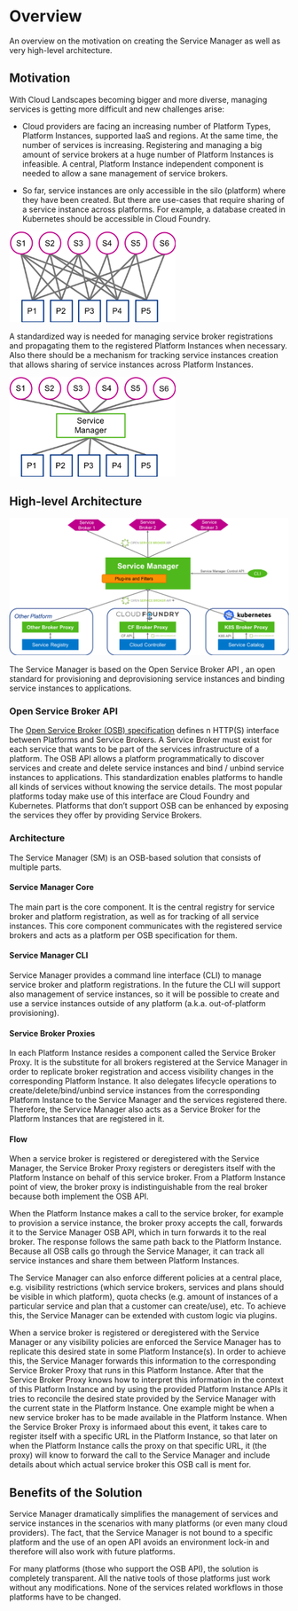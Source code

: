 # Overview

An overview on the motivation on creating the Service Manager as well as very high-level architecture.

## Motivation

With Cloud Landscapes becoming bigger and more diverse, managing services is getting more difficult and new challenges arise:

* Cloud providers are facing an increasing number of Platform Types, Platform Instances, supported IaaS and regions.
At the same time, the number of services is increasing.
Registering and managing a big amount of service brokers at a huge number of Platform Instances is infeasible.
A central, Platform Instance independent component is needed to allow a sane management of service brokers.

* So far, service instances are only accessible in the silo (platform) where they have been created.
But there are use-cases that require sharing of a service instance across platforms.
For example, a database created in Kubernetes should be accessible in Cloud Foundry.

<img src="diagrams/Services-Platforms.png" alt="Services and platforms diagram" width="300"/>

A standardized way is needed for managing service broker registrations and propagating them to the registered Platform Instances when necessary.
Also there should be a mechanism for tracking service instances creation that allows sharing of service instances across Platform Instances.

<img src="diagrams/Services-SM-Platforms.png" alt="SM between services and platforms diagram" width="300"/>

## High-level Architecture

![Service Manager diagram](diagrams/SM-overview.png)


The Service Manager is based on the Open Service Broker API , an open standard for provisioning and deprovisioning service instances and binding service instances to applications.

### Open Service Broker API

The [Open Service Broker (OSB) specification](https://github.com/openservicebrokerapi/servicebroker) defines n HTTP(S) interface between Platforms and Service Brokers. A Service Broker must exist for each service that wants to be part of the services infrastructure of a platform. The OSB API allows a platform programmatically to discover services and create and delete service instances and bind / unbind service instances to applications. This standardization enables platforms to handle all kinds of services without knowing the service details. The most popular platforms today make use of this interface are Cloud Foundry and Kubernetes. Platforms that don’t support OSB can be enhanced by exposing the services they offer by providing Service Brokers.

### Architecture

The Service Manager (SM) is an OSB-based solution that consists of multiple parts.

#### Service Manager Core

The main part is the core component.
It is the central registry for service broker and platform registration, as well as for tracking of all service instances.
This core component communicates with the registered service brokers and acts as a platform per OSB specification for them.

#### Service Manager CLI

Service Manager provides a command line interface (CLI) to manage service broker and platform registrations. In the future the CLI will support also management of service instances, so it will be possible to create and use a service instances outside of any platform (a.k.a. out-of-platform provisioning).

#### Service Broker Proxies

In each Platform Instance resides a component called the Service Broker Proxy.
It is the substitute for all brokers registered at the Service Manager in order to replicate broker registration and access visibility changes in the corresponding Platform Instance. It also  delegates lifecycle operations to create/delete/bind/unbind service instances from the corresponding Platform Instance to the Service Manager and the services registered there. Therefore, the Service Manager also acts as a Service Broker for the Platform Instances that are registered in it.

#### Flow

When a service broker is registered or deregistered with the Service Manager, the Service Broker Proxy registers or deregisters itself with the Platform Instance on behalf of this service broker. From a Platform Instance point of view, the broker proxy is indistinguishable from the real broker because both implement the OSB API.

When the Platform Instance makes a call to the service broker, for example to provision a service instance, the broker proxy accepts the call, forwards it to the Service Manager OSB API, which in turn forwards it to the real broker.
The response follows the same path back to the Platform Instance.
Because all OSB calls go through the Service Manager, it can track all service instances and share them between Platform Instances.

The Service Manager can also enforce different policies at a central place, e.g. visibility restrictions (which service brokers, services and plans should be visible in which platform), quota checks (e.g. amount of instances of a particular service and plan that a customer can create/use), etc. To achieve this, the Service Manager can be extended with custom logic via plugins.

When a service broker is registered or deregistered with the Service Manager or any visibility policies are enforced the Service Manager has to replicate this desired state in some Platform Instance(s). In order to achieve this, the Service Manager forwards this information to the corresponding Service Broker Proxy that runs in this Platform Instance. After that the Service Broker Proxy knows how to interpret this information in the context of this Platform Instance and by using the provided Platform Instance APIs it tries to reconcile the desired state provided by the Service Manager with the current state in the Platform Instance. One example might be when a new service broker has to be made available in the Platform Instance. When the Service Broker Proxy is informaed about this event, it takes care to register itself with a specific URL in the Platform Instance, so that later on when the Platform Instance calls the proxy on that specific URL, it (the proxy) will know to forward the call to the Service Manager and include details about which actual service broker this OSB call is ment for.

## Benefits of the Solution

Service Manager dramatically simplifies the management of services and service instances in the scenarios with many platforms (or even many cloud providers). The fact, that the Service Manager is not bound to a specific platform and the use of an open API avoids an environment lock-in and therefore will also work with future platforms.

For many platforms (those who support the OSB API), the solution is completely transparent. All the native tools of those platforms just work without any modifications. None of the services related workflows in those platforms have to be changed.
